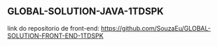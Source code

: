 ## GLOBAL-SOLUTION-JAVA-1TDSPK

link do repositorio de front-end: https://github.com/SouzaEu/GLOBAL-SOLUTION-FRONT-END-1TDSPK
